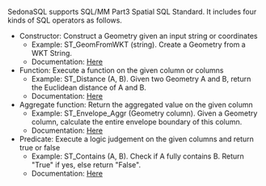 SedonaSQL supports SQL/MM Part3 Spatial SQL Standard. It includes four kinds of SQL operators as follows.


* Constructor: Construct a Geometry given an input string or coordinates
  * Example: ST_GeomFromWKT (string). Create a Geometry from a WKT String.
  * Documentation: [Here](../Constructor)
* Function: Execute a function on the given column or columns
  * Example: ST_Distance (A, B). Given two Geometry A and B, return the Euclidean distance of A and B.
  * Documentation: [Here](../Function)
* Aggregate function: Return the aggregated value on the given column
  * Example: ST_Envelope_Aggr (Geometry column). Given a Geometry column, calculate the entire envelope boundary of this column.
  * Documentation: [Here](../AggregateFunction)
* Predicate: Execute a logic judgement on the given columns and return true or false
  * Example: ST_Contains (A, B). Check if A fully contains B. Return "True" if yes, else return "False".
  * Documentation: [Here](../Predicate)
